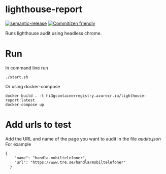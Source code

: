 # lighthouse-report

[![semantic-release](https://img.shields.io/badge/%20%20%F0%9F%93%A6%F0%9F%9A%80-semantic--release-e10079.svg)](https://github.com/semantic-release/semantic-release)
[![Commitizen friendly](https://img.shields.io/badge/commitizen-friendly-brightgreen.svg)](http://commitizen.github.io/cz-cli/)

Runs lighthouse audit using headless chrome.

# Run

In command line run

```
./start.sh
```

Or using docker-compose

```
docker build . -t hi3gcontainerregistry.azurecr.io/lighthouse-report:latest
docker-compose up
```

# Add urls to test

Add the URL and name of the page you want to audit in the file _audits.json_
For example

```
{
    "name": "handla-mobiltelefoner",
    "url": "https://www.tre.se/handla/mobiltelefoner"
  }
```
